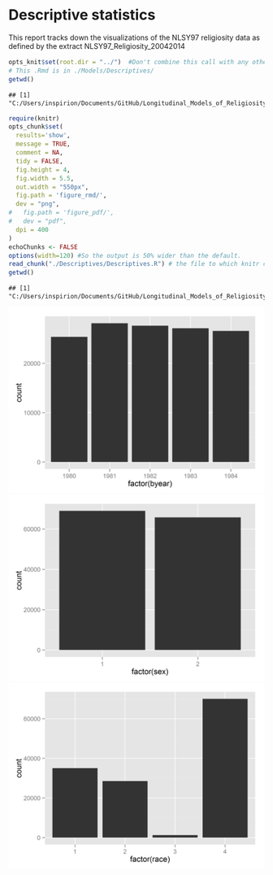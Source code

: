 Descriptive statistics
=================================================
This report tracks down the visualizations of the NLSY97 religiosity data as defined by the extract NLSY97_Religiosity_20042014 


<!--  Set the working directory to the repository's base directory; this assumes the report is nested inside of only one directory.-->

```r
opts_knit$set(root.dir = "../")  #Don't combine this call with any other chunk -especially one that uses file paths.
# This .Rmd is in ./Models/Descriptives/
getwd()
```

```
## [1] "C:/Users/inspirion/Documents/GitHub/Longitudinal_Models_of_Religiosity_NLSY97/Models/Descriptives"
```



<!-- Set the report-wide options, and point to the external code file. -->

```r
require(knitr)
opts_chunk$set(
  results='show', 
  message = TRUE,
  comment = NA, 
  tidy = FALSE,
  fig.height = 4, 
  fig.width = 5.5, 
  out.width = "550px",
  fig.path = 'figure_rmd/',     
  dev = "png",
#   fig.path = 'figure_pdf/',     
#   dev = "pdf",
  dpi = 400
)
echoChunks <- FALSE
options(width=120) #So the output is 50% wider than the default.
read_chunk("./Descriptives/Descriptives.R") # the file to which knitr calls for the chunks
getwd()
```

```
## [1] "C:/Users/inspirion/Documents/GitHub/Longitudinal_Models_of_Religiosity_NLSY97/Models"
```














<img src="figure_rmd/unnamed-chunk-21.png" title="plot of chunk unnamed-chunk-2" alt="plot of chunk unnamed-chunk-2" width="550px" /><img src="figure_rmd/unnamed-chunk-22.png" title="plot of chunk unnamed-chunk-2" alt="plot of chunk unnamed-chunk-2" width="550px" /><img src="figure_rmd/unnamed-chunk-23.png" title="plot of chunk unnamed-chunk-2" alt="plot of chunk unnamed-chunk-2" width="550px" />


